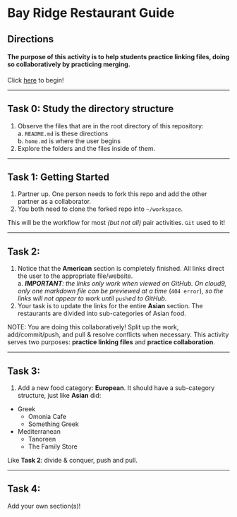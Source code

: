 # Bay Ridge Restaurant Guide
## Directions

#### The purpose of this activity is to help students practice linking files, doing so collaboratively by practicing merging.

Click [here](home.md) to begin!

---

## Task 0: Study the directory structure

1. Observe the files that are in the root directory of this repository:  
  a. `README.md` is these directions  
  b. `home.md` is where the user begins
2. Explore the folders and the files inside of them.

---

## Task 1: Getting Started

1. Partner up. One person needs to fork this repo and add the other partner as a collaborator.
2. You both need to clone the forked repo into `~/workspace`. 

This will be the workflow for most _(but not all)_ pair activities.  `Git` used to it!

---

## Task 2: 

1. Notice that the **American** section is completely finished.  All links direct the user to the appropriate file/website.  
  a. _**IMPORTANT**: the links only work when viewed on GitHub.  On cloud9, only one markdown file can be previewed at a time_ (`404 error`)_, so the links will not appear to work until_ `push`_ed to GitHub._
2. Your task is to update the links for the entire **Asian** section.  The restaurants are divided into sub-categories of Asian food.

NOTE: You are doing this collaboratively!  Split up the work, add/commit/push, and pull & resolve conflicts when necessary.  This activity serves two purposes: **practice linking files** and **practice collaboration**.

---

## Task 3:

1. Add a new food category: **European**.  It should have a sub-category structure, just like **Asian** did:  


* Greek  
  * Omonia Cafe  
  * Something Greek  
* Mediterranean  
  * Tanoreen  
  * The Family Store  
  
Like **Task 2**: divide & conquer, push and pull.

---

## Task 4:

Add your own section(s)!